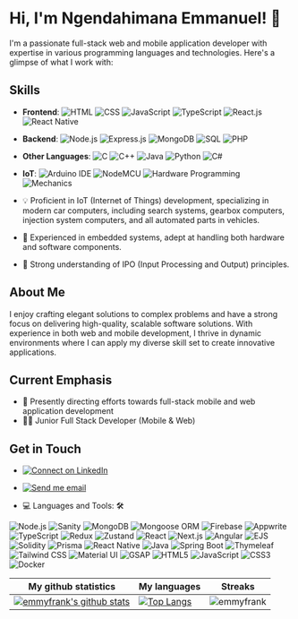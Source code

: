 # Hi, I'm Ngendahimana Emmanuel! 👋

I'm a passionate full-stack web and mobile application developer with expertise in various programming languages and technologies. Here's a glimpse of what I work with:


## Skills
- **Frontend**: 
  ![HTML](https://img.shields.io/badge/-HTML-orange)
  ![CSS](https://img.shields.io/badge/-CSS-blue)
  ![JavaScript](https://img.shields.io/badge/-JavaScript-yellow)
  ![TypeScript](https://img.shields.io/badge/-TypeScript-blueviolet)
  ![React.js](https://img.shields.io/badge/-React.js-blue)
  ![React Native](https://img.shields.io/badge/-React%20Native-green)
  
- **Backend**: 
  ![Node.js](https://img.shields.io/badge/-Node.js-green)
  ![Express.js](https://img.shields.io/badge/-Express.js-lightgrey)
  ![MongoDB](https://img.shields.io/badge/-MongoDB-brightgreen)
  ![SQL](https://img.shields.io/badge/-SQL-red)
  ![PHP](https://img.shields.io/badge/-PHP-purple)
  
- **Other Languages**: 
  ![C](https://img.shields.io/badge/-C-blue)
  ![C++](https://img.shields.io/badge/-C++-blueviolet)
  ![Java](https://img.shields.io/badge/-Java-orange)
  ![Python](https://img.shields.io/badge/-Python-yellow)
  ![C#](https://img.shields.io/badge/-C%23-green)

- **IoT**: 
  ![Arduino IDE](https://img.shields.io/badge/-Arduino%20IDE-lightgrey)
  ![NodeMCU](https://img.shields.io/badge/-NodeMCU-blue)
  ![Hardware Programming](https://img.shields.io/badge/-Hardware%20Programming-yellowgreen)
  ![Mechanics](https://img.shields.io/badge/-Mechanics-brown)

- 💡 Proficient in IoT (Internet of Things) development, specializing in modern car computers, including search systems, gearbox computers, injection system computers, and all automated parts in vehicles.
- 🔧 Experienced in embedded systems, adept at handling both hardware and software components.
- 💪 Strong understanding of IPO (Input Processing and Output) principles.


## About Me
I enjoy crafting elegant solutions to complex problems and have a strong focus on delivering high-quality, scalable software solutions. With experience in both web and mobile development, I thrive in dynamic environments where I can apply my diverse skill set to create innovative applications.


## Current Emphasis

- 🌱 Presently directing efforts towards full-stack mobile and web application development
- 👨‍💻 Junior Full Stack Developer (Mobile & Web)


## Get in Touch
- [![Connect on LinkedIn](https://img.shields.io/badge/--linkedin?label=LinkedIn&logo=LinkedIn&style=social)](https://www.linkedin.com/in/ngendahimana-emmanuel-0561501a0/)
- [![Send me email](https://img.shields.io/badge/--gmail?label=Gmail&logo=Gmail&style=social)](mailto:emmynono2013@gmail.com)

- 💻 Languages and Tools: 🛠️<br>

![Node.js](https://img.shields.io/badge/-Node.js-000000?style=flat&logo=node.js)
![Sanity](https://img.shields.io/badge/-Sanity-000000?style=flat&logo=sanity)
![MongoDB](https://img.shields.io/badge/-MongoDB-000000?style=flat&logo=mongodb)
![Mongoose ORM](https://img.shields.io/badge/-Mongoose-000000?style=flat&logo=mongoose)
![Firebase](https://img.shields.io/badge/-Firebase-000000?style=flat&logo=firebase)
![Appwrite](https://img.shields.io/badge/-Appwrite-000000?style=flat&logo=appwrite)
![TypeScript](https://img.shields.io/badge/-TypeScript-000000?style=flat&logo=typescript)
![Redux](https://img.shields.io/badge/-Redux-000000?style=flat&logo=redux)
![Zustand](https://img.shields.io/badge/-Zustand-000000?style=flat&logo=zustand)
![React](https://img.shields.io/badge/-React-000000?style=flat&logo=react)
![Next.js](https://img.shields.io/badge/-Next.js-000000?style=flat&logo=next.js)
![Angular](https://img.shields.io/badge/-Angular-000000?style=flat&logo=angular)
![EJS](https://img.shields.io/badge/-EJS-000000?style=flat&logo=ejs)
![Solidity](https://img.shields.io/badge/-Solidity-000000?style=flat&logo=solidity)
![Prisma](https://img.shields.io/badge/-Prisma-000000?style=flat&logo=prisma)
![React Native](https://img.shields.io/badge/-React_Native-000000?style=flat&logo=react)
![Java](https://img.shields.io/badge/-Java-000000?style=flat&logo=java)
![Spring Boot](https://img.shields.io/badge/-Spring_Boot-000000?style=flat&logo=spring-boot)
![Thymeleaf](https://img.shields.io/badge/-Thymeleaf-000000?style=flat&logo=thymeleaf)
![Tailwind CSS](https://img.shields.io/badge/-Tailwind_CSS-000000?style=flat&logo=tailwind-css)
![Material UI](https://img.shields.io/badge/-Material_UI-000000?style=flat&logo=material-ui)
![GSAP](https://img.shields.io/badge/-GSAP-000000?style=flat&logo=greensock)
![HTML5](https://img.shields.io/badge/-HTML5-000000?style=flat&logo=html5)
![JavaScript](https://img.shields.io/badge/-JavaScript-000000?style=flat&logo=javascript)
![CSS3](https://img.shields.io/badge/-CSS3-000000?style=flat&logo=css3)
![Docker](https://img.shields.io/badge/-Docker-000000?style=flat&logo=docker)



|My github statistics|My languages|Streaks|
|-|-|-|
|[![emmyfrank's github stats](https://github-readme-stats.vercel.app/api?username=emmyfrank&show_icons=true&theme=dark&hide_title=true)](https://github.com/emmyfrank)|[![Top Langs](https://github-readme-stats.vercel.app/api/top-langs/?username=emmyfrank&show_icons=true&theme=dark&layout=compact&hide_title=true)](https://github.com/emmyfrank)|![emmyfrank](https://github-readme-streak-stats.herokuapp.com/?user=emmyfrank&theme=dark)|



